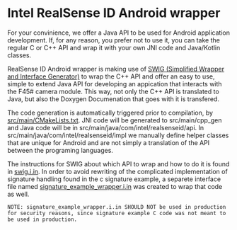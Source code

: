 
# 			Intel RealSense ID Android wrapper

For your convinience, we offer a Java API to be used for Android application development. If, for any reason, you prefer not to use it, you can take the regular C or C++ API and wrap it with your own JNI code and Java/Kotlin classes.

RealSense ID Android wrapper is making use of [SWIG (Simplified Wrapper and Interface Generator)](https://en.wikipedia.org/wiki/SWIG) to wrap the C++ API and offer an easy to use, simple to extend Java API for developing an appication that interacts with the F45# camera module. This way, not only the C++ API is translated to Java, but also the Doxygen Documenation that goes with it is transfered.

The code generation is automatically triggered prior to compilation, by [src/main/CMakeLists.txt](src/main/CMakeLists.txt).
JNI code will be generated to src/main/cpp_gen and Java code will be in src/main/java/com/intel/realsenseid/api.
In src/main/java/com/intel/realsenseid/impl we manually define helper classes that are unique for Android and are not simply a translation of the API between the programing languages.

The instructions for SWIG about which API to wrap and how to do it is found in [swig.i.in](src/main/swig.i.in).
In order to avoid rewriting of the complicated implementation of signature handling found in the c signature example, a separete interface file named [signature_example_wrapper.i.in](src/main/signature_example_wrapper.i.in) was created to wrap that code as well.

```NOTE: signature_example_wrapper.i.in SHOULD NOT be used in production for security reasons, since signature example C code was not meant to be used in production.```

